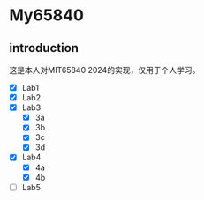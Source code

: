 # My65840

## introduction

这是本人对MIT65840 2024的实现，仅用于个人学习。

- [x] Lab1
- [x] Lab2
- [x] Lab3
  - [x] 3a
  - [x] 3b
  - [x] 3c
  - [x] 3d
- [x] Lab4
  - [x] 4a
  - [x] 4b
- [ ] Lab5